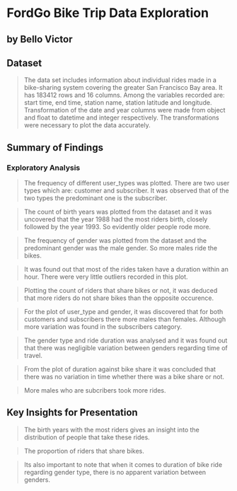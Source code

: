 # FordGo Bike Trip Data Exploration
## by Bello Victor


## Dataset

> The data set includes information about individual rides made in a bike-sharing system covering the greater San Francisco Bay area. It has 183412 rows and 16 columns. Among the variables recorded are: start time, end time, station name, station latitude and longitude. Transformation of the date and year columns were made from object and float to datetime and integer respectively. The transformations were necessary to plot the data accurately. 


## Summary of Findings

### Exploratory Analysis
> The frequency of different user_types was plotted. There are two user types which are: customer and subscriber.  It was observed that of the two types the predominant one is the subscriber.

> The count of birth years was plotted from the dataset and it was uncovered that the year 1988 had the most riders birth, closely followed by the year 1993. So evidently older people rode more.

> The frequency of gender was plotted from the dataset and the predominant gender was the male gender. So more males ride the bikes.

> It was found out that most of the rides taken have a duration within an hour. There were very little outliers recorded in this plot.

> Plotting the count of riders that share bikes or not, it was deduced that more riders do not share bikes than the opposite occurence.


> For the plot of user_type and gender, it was discovered that for both customers and subscribers there more males than females. Although more variation was found in the subscribers category.

> The gender type and ride duration was analysed and it was found out that there was negligible variation between genders regarding time of travel.

> From the plot of duration against bike share it was concluded that there was no variation in time whether there was a bike share or not.

> More males who are subcribers took more rides.

## Key Insights for Presentation

> The birth years with the most riders gives an insight into the distribution of people that take these rides.

> The proportion of riders that share bikes.

> Its also important to note that when it comes to duration of bike ride regarding gender type, there is no apparent variation between genders.